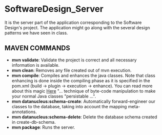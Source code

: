 # SoftwareDesign_Server
It is the server part of the application corresponding to the Software Design's project. The application might go along with the several design patterns we have seen in class.

## MAVEN COMMANDS
* **mvn validate**: Validate the project is correct and all necessary information is available.
* **mvn clean**: Removes any file created out of mvn execution.
* **mvn compile**: Compiles and enhances the java classes. Note that class enhancing is done inside the compiling phase as it is specified in the pom.xml (build -> plugin -> execution -> enhance). You can read more about this magic [Here](http://www.datanucleus.org/products/accessplatform_4_1/jpa/enhancer.html) "... technique of byte-code manipulation to make your normal Java classes "persistable ...".
* **mvn datanucleus:schema-create**: Automatically forward-engineer our classes to the database, taking into account the mapping meta-annotations.
* **mvn datanucleus:schema-delete**: Delete the database schema created in create-db-schema.
* **mvn package**: Runs the server.
